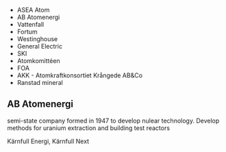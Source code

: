 * ASEA Atom
* AB Atomenergi
* Vattenfall
* Fortum
* Westinghouse
* General Electric
* SKI
* Atomkomittéen
* FOA
* AKK - Atomkraftkonsortiet Krångede AB&Co
* Ranstad mineral
## AB Atomenergi
semi-state company formed in 1947 to develop nulear technology.
Develop methods for uranium extraction and building test reactors

Kärnfull Energi, Kärnfull Next

